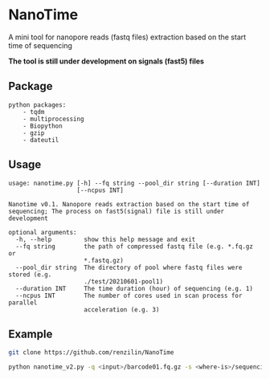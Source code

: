 # NanoTime
A mini tool for nanopore reads (fastq files) extraction based on the start time of sequencing

**The tool is still under development on signals (fast5) files**

## Package
```text
python packages:
    - tqdm
    - multiprocessing
    - Biopython
    - gzip
    - dateutil
```

## Usage
```text
usage: nanotime.py [-h] --fq string --pool_dir string [--duration INT]
                   [--ncpus INT]

Nanotime v0.1. Nanopore reads extraction based on the start time of
sequencing; The process on fast5(signal) file is still under development

optional arguments:
  -h, --help         show this help message and exit
  --fq string        the path of compressed fastq file (e.g. *.fq.gz or
                     *.fastq.gz)
  --pool_dir string  The directory of pool where fastq files were stored (e.g.
                     ./test/20210601-pool1)
  --duration INT     The time duration (hour) of sequencing (e.g. 1)
  --ncpus INT        The number of cores used in scan process for parallel
                     acceleration (e.g. 3)
```

## Example
```sh
git clone https://github.com/renzilin/NanoTime

python nanotime_v2.py -q <input>/barcode01.fq.gz -s <where-is>/sequencing_summary.txt -l <length> -o <output>/barcode01.fq.gz

```



